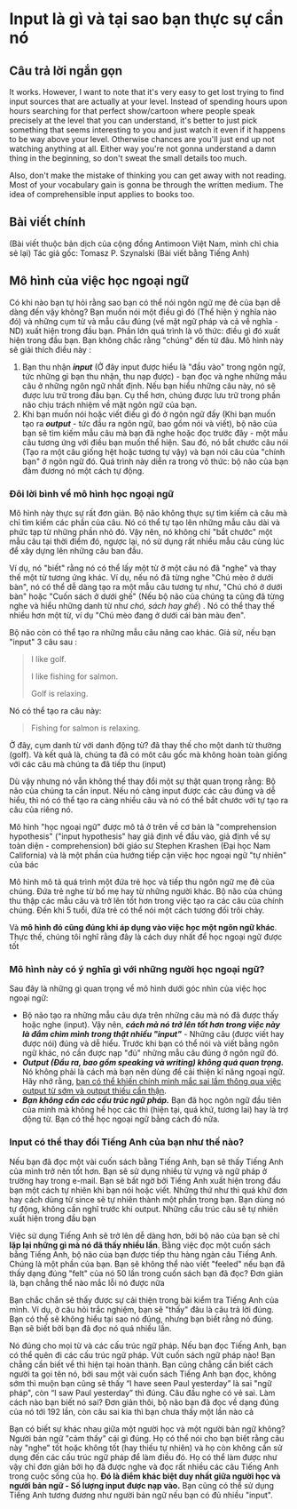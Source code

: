 # Input là gì và tại sao bạn thực sự cần nó

## Câu trả lời ngắn gọn

It works. However, I want to note that it's very easy to get lost trying to find input sources that are actually at your level. Instead of spending hours upon hours searching for that perfect show/cartoon where people speak precisely at the level that you can understand, it's better to just pick something that seems interesting to you and just watch it even if it happens to be way above your level. Otherwise chances are you'll just end up not watching anything at all. Either way you're not gonna understand a damn thing in the beginning, so don't sweat the small details too much.

Also, don't make the mistake of thinking you can get away with not reading. Most of your vocabulary gain is gonna be through the written medium. The idea of comprehensible input applies to books too.


## Bài viết chính
(Bài viết thuộc bản dịch của cộng đồng Antimoon Việt Nam, mình chỉ chia sẻ lại)
Tác giả gốc: Tomasz P. Szynalski (Bài viết bằng Tiếng Anh)
## Mô hình của việc học ngoại ngữ

Có khi nào bạn tự hỏi rằng sao bạn có thể nói ngôn ngữ mẹ đẻ của bạn dễ dàng đến vậy không? Bạn muốn nói một điều gì đó (Thể hiện ý nghĩa nào đó) và những cụm từ và mẫu câu đúng (về mặt ngữ pháp và cả về nghĩa - ND) xuất hiện trong đầu bạn. Phần lớn quá trình là vô thức: điều gì đó xuất hiện trong đầu bạn. Bạn không chắc rằng "chúng" đến từ đâu. Mô hình này sẽ giải thích điều này :

1. Bạn thu nhận **_input_** (Ở đây input được hiểu là "đầu vào" trong ngôn ngữ, tức những gì bạn thu nhận, thu nạp được) - bạn đọc và nghe những mẫu câu ở những ngôn ngữ nhất định. Nếu bạn hiểu những câu này, nó sẽ được lưu trữ trong đầu bạn. Cụ thể hơn, chúng được lưu trữ trong phần não chịu trách nhiệm về mặt ngôn ngữ của bạn.
2. Khi bạn muốn nói hoặc viết điều gì đó ở ngôn ngữ đấy (Khi bạn muốn tạo ra **_output_** - tức đầu ra ngôn ngữ, bao gồm nói và viết), bộ não của bạn sẽ tìm kiếm mẫu câu mà bạn đã nghe hoặc đọc trước đây - một mẫu câu tương ứng với điều bạn muốn thể hiện. Sau đó, nó bắt chước câu nói (Tạo ra một câu giống hệt hoặc tương tự vậy) và bạn nói câu của "chính bạn" ở ngôn ngữ đó. Quá trình này diễn ra trong vô thức: bộ não của bạn đảm đương nó một cách tự động.

### Đôi lời bình về mô hình học ngoại ngữ

Mô hình này thực sự rất đơn giản. Bộ não không thực sự tìm kiếm cả câu mà chỉ tìm kiếm các phần của câu. Nó có thể tự tạo lên những mẫu câu dài và phức tạp từ những phần nhỏ đó. Vậy nên, nó không chỉ "bắt chước" một mẫu câu tại thời điểm đó, ngược lại, nó sử dụng rất nhiều mẫu câu cùng lúc để xây dựng lên những câu ban đầu.

Ví dụ, nó "biết" rằng nó có thể lấy một từ ở một câu nó đã "nghe" và thay thế một từ tương ứng khác. Ví dụ, nếu nó đã từng nghe "Chú mèo ở dưới bàn", nó có thể dễ dàng tạo ra một mẫu câu tương tự như, "Chú chó ở dưới bàn" hoặc "Cuốn sách ở dưới ghế" (Nếu bộ não của chúng ta cũng đã từng nghe và hiểu những danh từ như _chó, sách hay ghế_) . Nó có thể thay thế nhiều hơn một từ, ví dụ "Chú mèo đang ở dưới cái bàn màu đen".

Bộ não còn có thể tạo ra những mẫu câu nâng cao khác. Giả sử, nếu bạn "input" 3 câu sau :

> I like golf.
> 
> I like fishing for salmon.
> 
> Golf is relaxing.

Nó có thể tạo ra câu này:

> Fishing for salmon is relaxing.

Ở đây, cụm danh từ với danh động từ? đã thay thế cho một danh từ thường (golf). Và kết quả là, chúng ta đã có môt câu gốc mà không hoàn toàn giống với các câu mà chúng ta đã tiếp thu (input)

Dù vậy nhưng nó vẫn không thể thay đổi một sự thật quan trọng rằng: Bộ não của chúng ta cần input. Nếu nó càng input được các câu đúng và dễ hiểu, thì nó có thể tạo ra càng nhiều câu và nó có thể bắt chước với tự tạo ra câu của riêng nó.

Mô hình "học ngoại ngữ" được mô tả ở trên về cơ bản là "comprehension hypothesis" ("input hypothesis" hay giả định về đầu vào, giả định về sự toàn diện - comprehension) bởi giáo sư Stephen Krashen (Đại học Nam California) và là một phần của hướng tiếp cận việc học ngoại ngữ "tự nhiên" của bác

Mô hình mô tả quá trình một đứa trẻ học và tiếp thu ngôn ngữ mẹ đẻ của chúng. Đứa trẻ nghe từ bố mẹ hay từ những người khác. Bộ não của chúng thu thập các mẫu câu và trở lên tốt hơn trong việc tạo ra các câu của chính chúng. Đến khi 5 tuổi, đứa trẻ có thể nói một cách tương đối trôi chảy.

Và **mô hình đó cũng đúng khi áp dụng vào việc học một ngôn ngữ khác**. Thực thế, chúng tôi nghĩ rằng đây là cách duy nhất để học ngoại ngữ được tốt

### Mô hình này có ý nghĩa gì với những người học ngoại ngữ?

Sau đây là những gì quan trọng về mô hình dưới góc nhìn của việc học ngoại ngữ:

- Bộ não tạo ra những mẫu câu dựa trên những câu mà nó đã được thấy hoặc nghe (input). Vậy nên, **_cách mà nó trở lên tốt hơn trong việc này là đắm chìm mình trong thật nhiều "input"_** - Những câu (được viết hay được nói) đúng và dễ hiểu. Trước khi bạn có thể nói và viết bằng ngôn ngữ khác, nó cần được nạp "đủ" những mẫu câu đúng ở ngôn ngữ đó.
- **_Output (Đầu ra, bao gồm speaking và writing) không quá quan trọng._** Nó không phải là cách mà bạn nên dùng để cải thiện kĩ năng ngoại ngữ. Hãy nhớ rằng, [bạn có thể khiến chính mình mắc sai lầm thông qua việc output từ sớm và output thiếu cẩn thận](https://www.antimoon.com/how/mistakes-damage.htm).
- **_Bạn không cần các cấu trúc ngữ pháp._** Bạn đã học ngôn ngữ đầu tiên của mình mà không hề học các thì (hiện tại, quá khứ, tương lai) hay là trợ động từ. Bạn có thể học ngoại ngữ bằng cách đó nữa.

### Input có thể thay đổi Tiếng Anh của bạn như thế nào?

Nếu bạn đã đọc một vài cuốn sách bằng Tiếng Anh, bạn sẽ thấy Tiếng Anh của mình trở nên tốt hơn. Bạn sẽ sử dụng nhiều từ vựng và ngữ pháp ở trường hay trong e-mail. Bạn sẽ bất ngờ bởi Tiếng Anh xuất hiện trong đầu bạn một cách tự nhiên khi bạn nói hoặc viết. Những thứ như thì quá khứ đơn hay cách dùng từ since sẽ tự nhiên thành một phần trong bạn. Bạn dùng nó tự động, không cần nghĩ trước khi output. Những cấu trúc câu sẽ tự nhiên xuất hiện trong đầu bạn

Việc sử dụng Tiếng Anh sẽ trở lên dễ dàng hơn, bởi bộ não của bạn sẽ chỉ **lặp lại những gì mà nó đã thấy nhiều lần**. Bằng việc đọc một cuốn sách bằng Tiếng Anh, bộ não của bạn được tiếp thu hàng ngàn câu Tiếng Anh. Chúng là một phần của bạn. Bạn sẽ không thể nào viết "feeled" nếu bạn đã thấy dạng đúng "felt" của nó 50 lần trong cuốn sách bạn đã đọc? Đơn giản là, bạn chẳng thể nào mắc lỗi nó được nữa

Bạn chắc chắn sẽ thấy được sự cải thiện trong bài kiểm tra Tiếng Anh của mình. Ví dụ, ở câu hỏi trắc nghiệm, bạn sẽ "thấy" đâu là câu trả lời đúng. Bạn có thể sẽ không hiểu tại sao nó đúng, nhưng bạn biết rằng nó đúng. Bạn sẽ biết bởi bạn đã đọc nó quá nhiều lần.

Nó đúng cho mọi từ và các cấu trúc ngữ pháp. Nếu bạn đọc Tiếng Anh, bạn có thể quên đi các cấu trúc ngữ pháp. Vứt cuốn sách ngữ pháp nào! Bạn chẳng cần biết về thì hiện tại hoàn thành. Bạn cũng chẳng cần biết cách người ta gọi tên nó, bởi sau một vài cuốn sách Tiếng Anh bạn đọc, không sớm thì muộn bạn cũng sẽ thấy “I have seen Paul yesterday” là sai "ngữ pháp", còn “I saw Paul yesterday” thì đúng. Câu đầu nghe có vẻ sai. Làm cách nào bạn biết nó sai? Đơn giản thôi, bộ não bạn đã đọc về dạng đúng của nó tới 192 lần, còn câu sai kia thì bạn chưa thấy một lần nào cả

Bạn có biết sự khác nhau giữa một người học và một người bản ngữ không? Người bản ngữ "cảm thấy" cái gì đúng. Họ có thể nói cho bạn biết rằng câu này "nghe" tốt hoặc không tốt (hay thiếu tự nhiên) và họ còn không cần sử dụng đến các cấu trúc ngữ pháp để làm điều đó. Họ có thể làm được như vậy chỉ đơn giản bởi họ đã được nghe và đọc rất nhiều các câu Tiếng Anh trong cuộc sống của họ. **Đó là điểm khác biệt duy nhất giữa người học và người bản ngữ - Số lượng input được nạp vào.** Bạn cũng có thể sử dụng Tiếng Anh tương đương như người bản ngữ nếu bạn có đủ nhiều "input".

